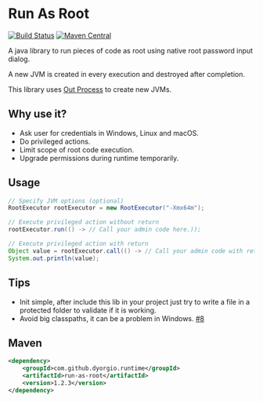 Run As Root
===============
[![Build Status](https://travis-ci.org/dyorgio/run-as-root.svg?branch=master)](https://travis-ci.org/dyorgio/run-as-root) [![Maven Central](https://maven-badges.herokuapp.com/maven-central/com.github.dyorgio.runtime/run-as-root/badge.svg)](https://maven-badges.herokuapp.com/maven-central/com.github.dyorgio.runtime/run-as-root)

A java library to run pieces of code as root using native root password input dialog.

A new JVM is created in every execution and destroyed after completion.

This library uses [Out Process](https://github.com/dyorgio/out-process) to create new JVMs.

Why use it?
-----
* Ask user for credentials in Windows, Linux and macOS.
* Do privileged actions.
* Limit scope of root code execution.
* Upgrade permissions during runtime temporarily.

Usage
-----
```java
// Specify JVM options (optional)
RootExecutor rootExecutor = new RootExecutor("-Xmx64m");

// Execute privileged action without return
rootExecutor.run(() -> // Call your admin code here.));

// Execute privileged action with return
Object value = rootExecutor.call(() -> // Call your admin code with return here.));
System.out.println(value);
```

Tips
-----
* Init simple, after include this lib in your project just try to write a file in a protected folder to validate if it is working.
* Avoid big classpaths, it can be a problem in Windows. [#8](https://github.com/dyorgio/run-as-root/issues/8)

Maven
-----
```xml
<dependency>
    <groupId>com.github.dyorgio.runtime</groupId>
    <artifactId>run-as-root</artifactId>
    <version>1.2.3</version>
</dependency>
```
